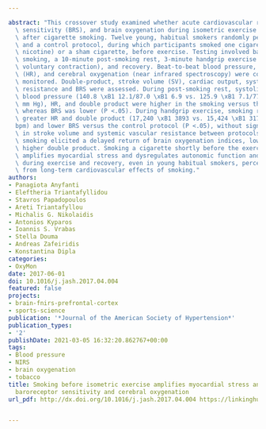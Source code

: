 ---
abstract: "This crossover study examined whether acute cardiovascular responses, baroreceptor\
  \ sensitivity (BRS), and brain oxygenation during isometric exercise are altered\
  \ after cigarette smoking. Twelve young, habitual smokers randomly performed a smoking\
  \ and a control protocol, during which participants smoked one cigarette (0.9 mg\
  \ nicotine) or a sham cigarette, before exercise. Testing involved baseline, a 5-minute\
  \ smoking, a 10-minute post-smoking rest, 3-minute handgrip exercise (30% maximum\
  \ voluntary contraction), and recovery. Beat-to-beat blood pressure, heart rate\
  \ (HR), and cerebral oxygenation (near infrared spectroscopy) were continuously\
  \ monitored. Double-product, stroke volume (SV), cardiac output, systemic vascular\
  \ resistance and BRS were assessed. During post-smoking rest, systolic or diastolic\
  \ blood pressure (140.8 \xB1 12.1/87.0 \xB1 6.9 vs. 125.9 \xB1 7.1/77.3 \xB1 5.5\
  \ mm Hg), HR, and double product were higher in the smoking versus the control protocol,\
  \ whereas BRS was lower (P <.05). During handgrip exercise, smoking resulted in\
  \ greater HR and double product (17,240 \xB1 3893 vs. 15,424 \xB1 3173 mm Hg\u02D9\
  bpm) and lower BRS versus the control protocol (P <.05), without significant differences\
  \ in stroke volume and systemic vascular resistance between protocols. During recovery,\
  \ smoking elicited a delayed return of brain oxygenation indices, lower BRS, and\
  \ higher double product. Smoking a cigarette shortly before the exercise session\
  \ amplifies myocardial stress and dysregulates autonomic function and cerebral oxygenation\
  \ during exercise and recovery, even in young habitual smokers, perceived as free\
  \ from long-term cardiovascular effects of smoking."
authors:
- Panagiota Anyfanti
- Eleftheria Triantafyllidou
- Stavros Papadopoulos
- Areti Triantafyllou
- Michalis G. Nikolaidis
- Antonios Kyparos
- Ioannis S. Vrabas
- Stella Douma
- Andreas Zafeiridis
- Konstantina Dipla
categories:
- OxyMon
date: 2017-06-01
doi: 10.1016/j.jash.2017.04.004
featured: false
projects:
- brain-fnirs-prefrontal-cortex
- sports-science
publication: '*Journal of the American Society of Hypertension*'
publication_types:
- '2'
publishDate: 2021-03-05 16:32:20.862767+00:00
tags:
- Blood pressure
- NIRS
- brain oxygenation
- tobacco
title: Smoking before isometric exercise amplifies myocardial stress and dysregulates
  baroreceptor sensitivity and cerebral oxygenation
url_pdf: http://dx.doi.org/10.1016/j.jash.2017.04.004 https://linkinghub.elsevier.com/retrieve/pii/S1933171117301031

---
